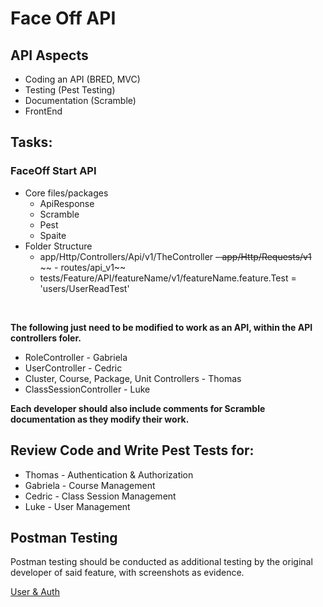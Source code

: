# Face Off API



## API Aspects
- Coding an API (BRED, MVC)
- Testing (Pest Testing)
- Documentation (Scramble)
- FrontEnd


## Tasks:

### FaceOff Start API
- Core files/packages
    - ApiResponse
    - Scramble
    - Pest
    - Spaite
- Folder Structure
    - app/Http/Controllers/Api/v1/TheController
    ~~- app/Http/Requests/v1~~
   ~~ - routes/api_v1~~
   - tests/Feature/API/featureName/v1/featureName.feature.Test = 'users/UserReadTest'

<br>

**The following just need to be modified to work as an API, within the API controllers foler.**

- RoleController - Gabriela
- UserController - Cedric
- Cluster, Course, Package, Unit Controllers - Thomas
- ClassSessionController - Luke


**Each developer should also include comments for Scramble documentation as they modify their work.**


## Review Code and Write Pest Tests for:
- Thomas - Authentication & Authorization
- Gabriela - Course Management
- Cedric - Class Session Management
- Luke - User Management


## Postman Testing
Postman testing should be conducted as additional testing by the original developer of said feature, with screenshots as evidence.

[User & Auth](/Postman-API-Test-User-Auth.md)
